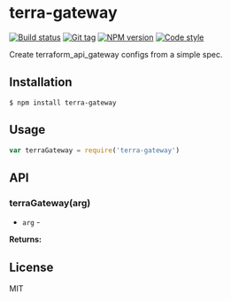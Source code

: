 
# terra-gateway

[![Build status][travis-image]][travis-url]
[![Git tag][git-image]][git-url]
[![NPM version][npm-image]][npm-url]
[![Code style][standard-image]][standard-url]

Create terraform_api_gateway configs from a simple spec.

## Installation

    $ npm install terra-gateway

## Usage

```js
var terraGateway = require('terra-gateway')

```

## API

### terraGateway(arg)

- `arg` -

**Returns:**

## License

MIT

[travis-image]: https://img.shields.io/travis/joshrtay/terra-gateway.svg?style=flat-square
[travis-url]: https://travis-ci.org/joshrtay/terra-gateway
[git-image]: https://img.shields.io/github/tag/joshrtay/terra-gateway.svg?style=flat-square
[git-url]: https://github.com/joshrtay/terra-gateway
[standard-image]: https://img.shields.io/badge/code%20style-standard-brightgreen.svg?style=flat-square
[standard-url]: https://github.com/feross/standard
[npm-image]: https://img.shields.io/npm/v/terra-gateway.svg?style=flat-square
[npm-url]: https://npmjs.org/package/terra-gateway
